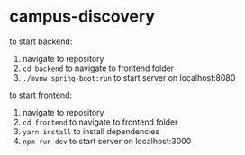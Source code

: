 # campus-discovery

to start backend:
1. navigate to repository
2. `cd backend` to navigate to frontend folder
3. `./mvnw spring-boot:run` to start server on localhost:8080

to start frontend:
1. navigate to repository
2. `cd frontend` to navigate to frontend folder
3. `yarn install` to install dependencies
4. `npm run dev` to start server on localhost:3000
